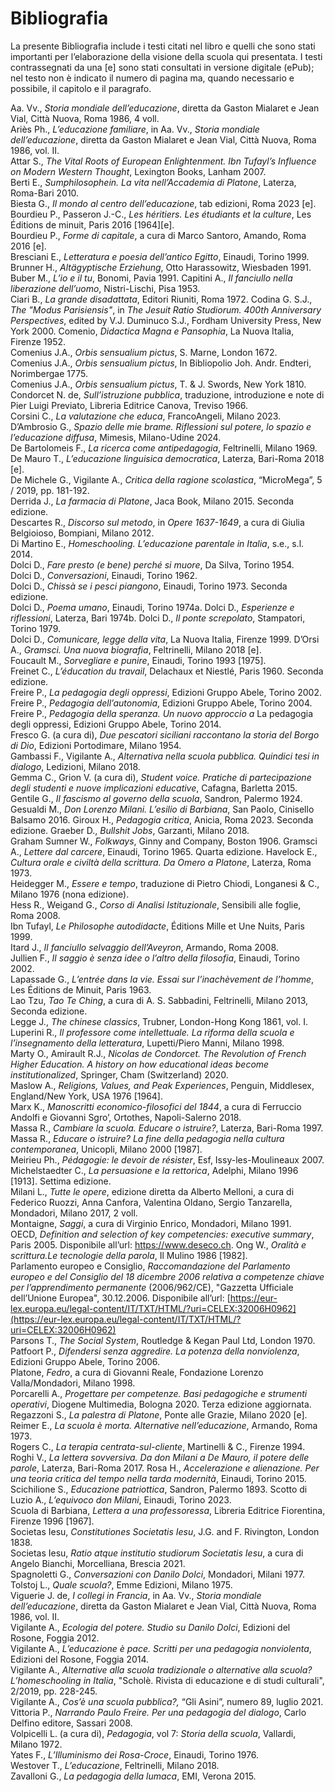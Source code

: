 # Bibliografia

La presente Bibliografia include i testi citati nel libro e quelli che sono stati importanti per l’elaborazione della visione della scuola qui presentata. I testi contrassegnati da una \[e\] sono stati consultati in versione digitale (ePub); nel testo non è indicato il numero di pagina ma, quando necessario e possibile, il capitolo e il paragrafo.

Aa. Vv., *Storia mondiale dell’educazione*, diretta da Gaston Mialaret e Jean Vial, Città Nuova, Roma 1986, 4 voll.  
Ariès Ph., *L’educazione familiare*, in Aa. Vv., *Storia mondiale dell’educazione*, diretta da Gaston Mialaret e Jean Vial, Città Nuova, Roma 1986, vol. II.  
Attar S., *The Vital Roots of European Enlightenment. Ibn Tufayl’s Influence on Modern Western Thought*, Lexington Books, Lanham 2007\.  
Berti E., *Sumphilosophein. La vita nell’Accademia di Platone*, Laterza, Roma-Bari 2010\.  
Biesta G., *Il mondo al centro dell’educazione*, tab edizioni, Roma 2023 \[e\].  
Bourdieu P., Passeron J.-C., *Les héritiers. Les étudiants et la culture*, Les Éditions de minuit, Paris 2016 \[1964\]\[e\].  
Bourdieu P., *Forme di capitale*, a cura di Marco Santoro, Amando, Roma 2016 \[e\].  
Bresciani E., *Letteratura e poesia dell’antico Egitto*, Einaudi, Torino 1999\.  
Brunner H., *Altägyptische Erziehung*, Otto Harassowitz, Wiesbaden 1991\.
Buber M., *L’io e il tu*, Bonomi, Pavia 1991\.
Capitini A., *Il fanciullo nella liberazione dell’uomo*, Nistri-Lischi, Pisa 1953\.  
Ciari B., *La grande disadattata*, Editori Riuniti, Roma 1972\.
Codina G. S.J., *The "Modus Parisiensis"*, in *The Jesuit Ratio Studiorum. 400th Anniversary Perspectives*, edited by V.J. Duminuco S.J., Fordham University Press, New York 2000\.
Comenio, *Didactica Magna e Pansophia*, La Nuova Italia, Firenze 1952\.  
Comenius J.A., *Orbis sensualium pictus*, S. Marne, London 1672\.  
Comenius J.A.,  *Orbis sensualium pictus*, In Bibliopolio Joh. Andr. Endteri, Norimbergae 1775\.  
Comenius J.A., *Orbis sensualium pictus*, T. & J. Swords, New York 1810\.  
Condorcet N. de, *Sull’istruzione pubblica*, traduzione, introduzione e note di Pier Luigi Previato, Libreria Editrice Canova, Treviso 1966\.  
Corsini C., *La valutazione che educa*, FrancoAngeli, Milano 2023\.  
D’Ambrosio G., *Spazio delle mie brame. Riflessioni sul potere, lo spazio e l’educazione diffusa*, Mimesis, Milano-Udine 2024\.  
De Bartolomeis F., *La ricerca come antipedagogia*, Feltrinelli, Milano 1969\.  
De Mauro T., *L’educazione linguisica democratica*, Laterza, Bari-Roma 2018 \[e\].  
De Michele G., Vigilante A., *Critica della ragione scolastica*, “MicroMega”, 5 / 2019, pp. 181-192.  
Derrida J., *La farmacia di Platone*, Jaca Book, Milano 2015\. Seconda edizione.  
Descartes R., *Discorso sul metodo*, in *Opere 1637-1649*, a cura di Giulia Belgioioso, Bompiani, Milano 2012\.  
Di Martino E., *Homeschooling. L’educazione parentale in Italia*, s.e., s.l. 2014\.  
Dolci D., *Fare presto (e bene) perché si muore*, Da Silva, Torino 1954\.  
Dolci D., *Conversazioni*, Einaudi, Torino 1962\.  
Dolci D., *Chissà se i pesci piangono*, Einaudi, Torino 1973\. Seconda edizione.  
Dolci D., *Poema umano*, Einaudi, Torino 1974a.
Dolci D., *Esperienze e riflessioni*, Laterza, Bari 1974b.
Dolci D., *Il ponte screpolato*, Stampatori, Torino 1979\.  
Dolci D., *Comunicare, legge della vita*, La Nuova Italia, Firenze 1999\.
D’Orsi A., *Gramsci. Una nuova biografia*, Feltrinelli, Milano 2018 \[e\].  
Foucault M., *Sorvegliare e punire*, Einaudi, Torino 1993 \[1975\].  
Freinet C., *L’éducation du travail*, Delachaux et Niestlé, Paris 1960\. Seconda edizione.  
Freire P., *La pedagogia degli oppressi*, Edizioni Gruppo Abele, Torino 2002\.  
Freire P., *Pedagogia dell’autonomia*, Edizioni Gruppo Abele, Torino 2004\.  
Freire P., *Pedagogia della speranza. Un nuovo approccio a* La pedagogia degli oppressi, Edizioni Gruppo Abele, Torino 2014\.  
Fresco G. (a cura di), *Due pescatori siciliani raccontano la storia del Borgo di Dio*, Edizioni Portodimare, Milano 1954\.  
Gambassi F., Vigilante A., *Alternativa nella scuola pubblica. Quindici tesi in dialogo*, Ledizioni, Milano 2018\.  
Gemma C., Grion V. (a cura di), *Student voice. Pratiche di partecipazione degli studenti e nuove implicazioni educative*, Cafagna, Barletta 2015\.  
Gentile G., *Il fascismo al governo della scuola*, Sandron, Palermo 1924\.  
Gesualdi M., *Don Lorenzo Milani. L’esilio di Barbiana*, San Paolo, Cinisello Balsamo 2016\.
Giroux H., *Pedagogia critica*, Anicia, Roma 2023\. Seconda edizione.
Graeber D., *Bullshit Jobs*, Garzanti, Milano 2018\.  
Graham Sumner W., *Folkways*, Ginny and Company, Boston 1906\.
Gramsci A., *Lettere dal carcere*, Einaudi, Torino 1965\. Quarta edizione.
Havelock E., *Cultura orale e civiltà della scrittura. Da Omero a Platone*, Laterza, Roma 1973\.  
Heidegger M., *Essere e tempo*, traduzione di Pietro Chiodi, Longanesi & C., Milano 1976 (nona edizione).  
Hess R., Weigand G., *Corso di Analisi Istituzionale*, Sensibili alle foglie, Roma 2008\.  
Ibn Tufayl, *Le Philosophe autodidacte*, Éditions Mille et Une Nuits, Paris 1999\.   
Itard J., *Il fanciullo selvaggio dell’Aveyron*, Armando, Roma 2008\.  
Jullien F., *Il saggio è senza idee o l’altro della filosofia*, Einaudi, Torino 2002\.  
Lapassade G., *L’entrée dans la vie. Essai sur l’inachèvement de l’homme*, Les Éditions de Minuit, Paris 1963\.  
Lao Tzu, *Tao Te Ching*, a cura di A. S. Sabbadini, Feltrinelli, Milano 2013, Seconda edizione.  
Legge J., *The chinese classics*, Trubner, London-Hong Kong 1861, vol. I.  
Luperini R., *Il professore come intellettuale. La riforma della scuola e l’insegnamento della letteratura*, Lupetti/Piero Manni, Milano 1998\.  
Marty O.,  Amirault R.J., *Nicolas de Condorcet. The Revolution of French Higher Education. A history on how educational ideas become institutionalized*, Springer, Cham (Switzerland) 2020\.  
Maslow A., *Religions, Values, and Peak Experiences*, Penguin, Middlesex, England/New York, USA 1976 \[1964\].  
Marx K., *Manoscritti economico-filosofici del 1844*, a cura di Ferruccio Andolfi e Giovanni Sgro’, Ortothes, Napoli-Salerno 2018\.  
Massa R., *Cambiare la scuola. Educare o istruire?*, Laterza, Bari-Roma 1997\.  
Massa R., *Educare o istruire? La fine della pedagogia nella cultura contemporanea*, Unicopli, Milano 2000 \[1987\].  
Meirieu Ph., *Pédagogie: le devoir de résister*, Esf, Issy-les-Moulineaux 2007\.  
Michelstaedter C., *La persuasione e la rettorica*, Adelphi, Milano 1996 \[1913\]. Settima edizione.  
Milani L., *Tutte le opere*, edizione diretta da Alberto Melloni, a cura di Federico Ruozzi, Anna Canfora, Valentina Oldano, Sergio Tanzarella, Mondadori, Milano 2017, 2 voll.  
Montaigne, *Saggi*, a cura di Virginio Enrico, Mondadori, Milano 1991\.  
OECD, *Definition and selection of key competencies: executive summary*, Paris 2005\. Disponibile all’url: https://www.deseco.ch.
Ong W., *Oralità e scrittura.Le tecnologie della parola*, Il Mulino 1986 \[1982\].  
Parlamento europeo e Consiglio, *Raccomandazione del Parlamento europeo e del Consiglio del 18 dicembre 2006 relativa a competenze chiave per l’apprendimento permanente* (2006/962/CE), "Gazzetta Ufficiale dell’Unione Europea", 30.12.2006. Disponibile all’url: [https://eur-lex.europa.eu/legal-content/IT/TXT/HTML/?uri=CELEX:32006H0962](https://eur-lex.europa.eu/legal-content/IT/TXT/HTML/?uri=CELEX:32006H0962)  
Parsons T., *The Social System*, Routledge & Kegan Paul Ltd, London 1970\.  
Patfoort P., *Difendersi senza aggredire. La potenza della nonviolenza*, Edizioni Gruppo Abele, Torino 2006\.  
Platone, *Fedro*, a cura di Giovanni Reale, Fondazione Lorenzo Valla/Mondadori, Milano 1998\.  
Porcarelli A., *Progettare per competenze. Basi pedagogiche e strumenti operativi*, Diogene Multimedia, Bologna 2020\. Terza edizione aggiornata.  
Regazzoni S., *La palestra di Platone*, Ponte alle Grazie, Milano 2020 \[e\].  
Reimer E., *La scuola è morta. Alternative nell’educazione*, Armando, Roma 1973\.  
Rogers C., *La terapia centrata-sul-cliente*, Martinelli & C., Firenze 1994\.  
Roghi V., *La lettera sovversiva. Da don Milani a De Mauro, il potere delle parole*, Laterza, Bari-Roma 2017\.
Rosa H., *Accelerazione e alienazione. Per una teoria critica del tempo nella tarda modernità*, Einaudi, Torino 2015\.   
Scichilione S., *Educazione patriottica*, Sandron, Palermo 1893\.
Scotto di Luzio A., *L’equivoco don Milani*, Einaudi, Torino 2023\.   
Scuola di Barbiana, *Lettera a una professoressa*, Libreria Editrice Fiorentina, Firenze 1996 \[1967\].  
Societas Iesu, *Constitutiones Societatis Iesu*, J.G. and F. Rivington, London 1838\.  
Societas Iesu, *Ratio atque institutio studiorum Societatis Iesu*, a cura di Angelo Bianchi, Morcelliana, Brescia 2021\.  
Spagnoletti G., *Conversazioni con Danilo Dolci*, Mondadori, Milani 1977\.  
Tolstoj L., *Quale scuola?*, Emme Edizioni, Milano 1975\.  
Viguerie J. de, *I collegi in Francia*, in Aa. Vv., *Storia mondiale dell’educazione*, diretta da Gaston Mialaret e Jean Vial, Città Nuova, Roma 1986, vol. II.  
Vigilante A., *Ecologia del potere. Studio su Danilo Dolci*, Edizioni del Rosone, Foggia 2012\.  
Vigilante A., *L’educazione è pace. Scritti per una pedagogia nonviolenta*, Edizioni del Rosone, Foggia 2014\.  
Vigilante A., *Alternative alla scuola tradizionale o alternative alla scuola? L’homeschooling in Italia*, "Scholè. Rivista di educazione e di studi culturali", 2/2019, pp. 228-245.  
Vigilante A., *Cos’è una scuola pubblica?,* “Gli Asini”, numero 89, luglio 2021\.  
Vittoria P., *Narrando Paulo Freire. Per una pedagogia del dialogo*, Carlo Delfino editore, Sassari 2008\.  
Volpicelli L. (a cura di), *Pedagogia*, vol 7: *Storia della scuola*, Vallardi, Milano 1972\.  
Yates F., *L’Illuminismo dei Rosa-Croce*, Einaudi, Torino 1976\.  
Westover T., *L’educazione*, Feltrinelli, Milano 2018\.  
Zavalloni G., *La pedagogia della lumaca*, EMI, Verona 2015\.
